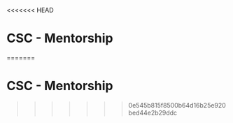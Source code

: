 <<<<<<< HEAD
# CSC - Mentorship
=======
# CSC - Mentorship
>>>>>>> 0e545b815f8500b64d16b25e920bed44e2b29ddc
